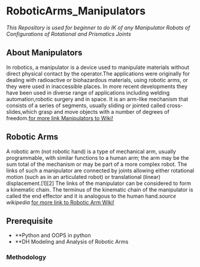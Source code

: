 # RoboticArms_Manipulators
*This Repository is used for beginner to do IK  of any Manipulator Robots of Configurations of  Rotational and Prismatics Joints*

## About Manipulators
In robotics, a manipulator is a device used to manipulate materials without direct physical contact by the operator.The applications were originally for dealing with radioactive or biohazardous materials, using robotic arms, or they were used in inaccessible places. In more recent developments they have been used in diverse range of applications including welding automation,robotic surgery and in space. It is an arm-like mechanism that consists of a series of segments, usually sliding or jointed called cross-slides,which grasp and move objects with a number of degrees of freedom.[for more link Manipulators to Wiki!](https://en.wikipedia.org/wiki/Manipulator_(device))

## Robotic Arms
A robotic arm (not robotic hand) is a type of mechanical arm, usually programmable, with similar functions to a human arm; the arm may be the sum total of the mechanism or may be part of a more complex robot. The links of such a manipulator are connected by joints allowing either rotational motion (such as in an articulated robot) or translational (linear) displacement.[1][2] The links of the manipulator can be considered to form a kinematic chain. The terminus of the kinematic chain of the manipulator is called the end effector and it is analogous to the human hand.*source wikipedia*  [for more link to Robotic Arm Wiki!](https://en.wikipedia.org/wiki/Robotic_arm)

## Prerequisite
* **Python and OOPS in python
* **DH Modeling and Analysis of Robotic Arms

### Methodology
